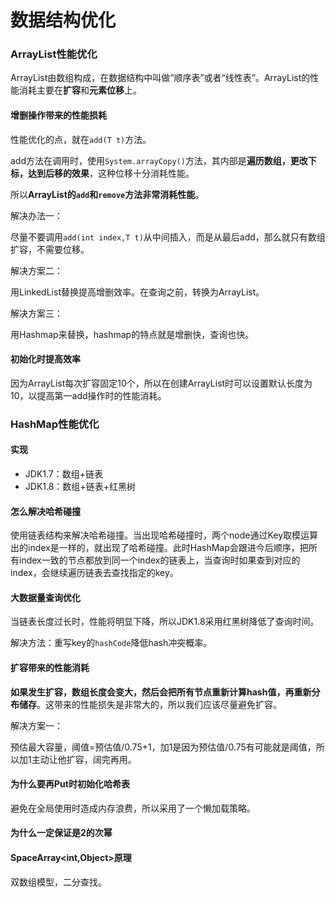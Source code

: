 # 数据结构优化


<!--more-->

### ArrayList性能优化

ArrayList由数组构成，在数据结构中叫做“顺序表”或者“线性表”。ArrayList的性能消耗主要在**扩容**和**元素位移**上。

#### 增删操作带来的性能损耗

性能优化的点，就在`add(T t)`方法。

add方法在调用时，使用`System.arrayCopy()`方法，其内部是**遍历数组，更改下标，达到后移的效果**，这种位移十分消耗性能。

所以**ArrayList的`add`和`remove`方法非常消耗性能**。

解决办法一：

尽量不要调用`add(int index,T t)`从中间插入，而是从最后add，那么就只有数组扩容，不需要位移。

解决方案二：

用LinkedList替换提高增删效率。在查询之前，转换为ArrayList。

解决方案三：

用Hashmap来替换，hashmap的特点就是增删快，查询也快。

#### 初始化时提高效率

因为ArrayList每次扩容固定10个，所以在创建ArrayList时可以设置默认长度为10，以提高第一add操作时的性能消耗。

### HashMap性能优化

#### 实现

- JDK1.7：数组+链表
- JDK1.8：数组+链表+红黑树

#### 怎么解决哈希碰撞

使用链表结构来解决哈希碰撞。当出现哈希碰撞时，两个node通过Key取模运算出的index是一样的，就出现了哈希碰撞。此时HashMap会跟进今后顺序，把所有index一致的节点都放到同一个index的链表上，当查询时如果查到对应的index，会继续遍历链表去查找指定的key。

#### 大数据量查询优化

当链表长度过长时，性能将明显下降，所以JDK1.8采用红黑树降低了查询时间。

解决方法：重写key的`hashCode`降低hash冲突概率。

#### 扩容带来的性能消耗

**如果发生扩容，数组长度会变大，然后会把所有节点重新计算hash值，再重新分布储存**。这带来的性能损失是非常大的，所以我们应该尽量避免扩容。

解决方案一：

预估最大容量，阈值=预估值/0.75+1，加1是因为预估值/0.75有可能就是阈值，所以加1主动让他扩容，阔完再用。

#### 为什么要再Put时初始化哈希表

避免在全局使用时造成内存浪费，所以采用了一个懒加载策略。

#### 为什么一定保证是2的次幂

#### SpaceArray<int,Object>原理

双数组模型，二分查找。

